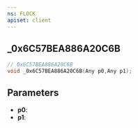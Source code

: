 ```yaml
---
ns: FLOCK
apiset: client
---
```

## _0x6C57BEA886A20C6B

```c
// 0x6C57BEA886A20C6B
void _0x6C57BEA886A20C6B(Any p0,Any p1);
```


## Parameters
* **p0**:
* **p1**:



